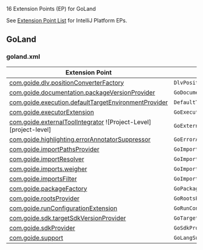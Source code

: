 [//]: # (title: GoLand Extension Point List)

<!-- Copyright 2000-2021 JetBrains s.r.o. and other contributors. Use of this source code is governed by the Apache 2.0 license that can be found in the LICENSE file. -->

16 Extension Points (EP) for GoLand
         
See [Extension Point List](extension_point_list.md) for IntelliJ Platform EPs.

<include src="extension_point_list.md" include-id="ep_list_legend"></include>

## GoLand

### goland.xml

| Extension Point | Implementation |
|-----------------|----------------|
| [com.goide.dlv.positionConverterFactory](https://jb.gg/ipe?extensions=com.goide.dlv.positionConverterFactory) | `DlvPositionConverterFactory` | 
| [com.goide.documentation.packageVersionProvider](https://jb.gg/ipe?extensions=com.goide.documentation.packageVersionProvider) | `GoDocumentationPackageVersionProvider` | 
| [com.goide.execution.defaultTargetEnvironmentProvider](https://jb.gg/ipe?extensions=com.goide.execution.defaultTargetEnvironmentProvider) | `DefaultTargetEnvironmentProvider` | 
| [com.goide.executorExtension](https://jb.gg/ipe?extensions=com.goide.executorExtension) | `GoExecutorExtension` | 
| [com.goide.externalToolIntegrator](https://jb.gg/ipe?extensions=com.goide.externalToolIntegrator) ![Project-Level][project-level] | `GoExternalToolIntegrator` | 
| [com.goide.highlighting.errorAnnotatorSuppressor](https://jb.gg/ipe?extensions=com.goide.highlighting.errorAnnotatorSuppressor) | `GoErrorAnnotatorSuppressor` | 
| [com.goide.importPathsProvider](https://jb.gg/ipe?extensions=com.goide.importPathsProvider) | `GoImportPathsProvider` | 
| [com.goide.importResolver](https://jb.gg/ipe?extensions=com.goide.importResolver) | `GoImportResolver` | 
| [com.goide.imports.weigher](https://jb.gg/ipe?extensions=com.goide.imports.weigher) | `GoImportsWeigher` | 
| [com.goide.importsFilter](https://jb.gg/ipe?extensions=com.goide.importsFilter) | `GoImportsFilter` | 
| [com.goide.packageFactory](https://jb.gg/ipe?extensions=com.goide.packageFactory) | `GoPackageFactory` | 
| [com.goide.rootsProvider](https://jb.gg/ipe?extensions=com.goide.rootsProvider) | `GoRootsProvider` | 
| [com.goide.runConfigurationExtension](https://jb.gg/ipe?extensions=com.goide.runConfigurationExtension) | `GoRunConfigurationExtension` | 
| [com.goide.sdk.targetSdkVersionProvider](https://jb.gg/ipe?extensions=com.goide.sdk.targetSdkVersionProvider) | `GoTargetSdkVersionProvider` | 
| [com.goide.sdkProvider](https://jb.gg/ipe?extensions=com.goide.sdkProvider) | `GoSdkProvider` | 
| [com.goide.support](https://jb.gg/ipe?extensions=com.goide.support) | `GoLangSupport` | 
